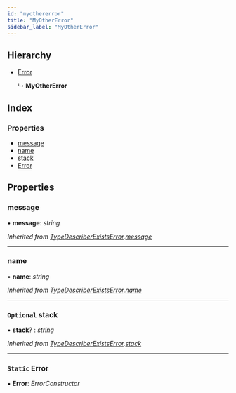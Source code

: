 ```yaml
---
id: "myothererror"
title: "MyOtherError"
sidebar_label: "MyOtherError"
---
```


## Hierarchy

* [Error](myerror.md#static-error)

  ↳ **MyOtherError**

## Index

### Properties

* [message](myothererror.md#message)
* [name](myothererror.md#name)
* [stack](myothererror.md#optional-stack)
* [Error](myothererror.md#static-error)

## Properties

###  message

• **message**: *string*

*Inherited from [TypeDescriberExistsError](typedescriberexistserror.md).[message](typedescriberexistserror.md#message)*

___

###  name

• **name**: *string*

*Inherited from [TypeDescriberExistsError](typedescriberexistserror.md).[name](typedescriberexistserror.md#name)*

___

### `Optional` stack

• **stack**? : *string*

*Inherited from [TypeDescriberExistsError](typedescriberexistserror.md).[stack](typedescriberexistserror.md#optional-stack)*

___

### `Static` Error

▪ **Error**: *ErrorConstructor*
